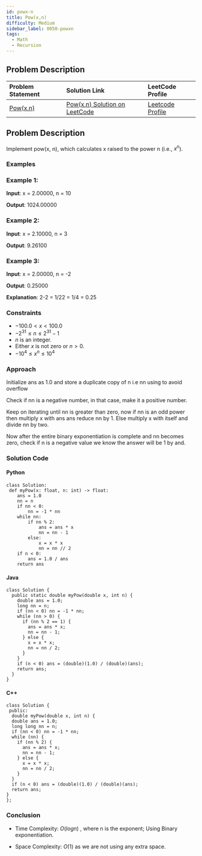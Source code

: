 ```yaml
---
id: powx-n
title: Pow(x,n)
difficulty: Medium
sidebar_label: 0050-powxn
tags:
  - Math
  - Recursion
---
```


## Problem Description

| Problem Statement | Solution Link | LeetCode Profile |
| :---------------- | :------------ | :--------------- |
| [Pow(x,n)](https://leetcode.com/problems/powx-n/description/) | [Pow(x,n) Solution on LeetCode](https://leetcode.com/problems/powx-n/solutions/) |  [Leetcode Profile](https://leetcode.com/u/debangi_29/) |

## Problem Description

Implement pow(x, n), which calculates x raised to the power n (i.e., $x^n$).

 

### Examples

### Example 1:

**Input**: x = 2.00000, n = 10

**Output**: 1024.00000


### Example 2:

**Input**: x = 2.10000, n = 3

**Output**: 9.26100

### Example 3:

**Input**: x = 2.00000, n = -2

**Output**: 0.25000

**Explanation**: 2-2 = 1/22 = 1/4 = 0.25
 

### Constraints

- $-100.0 < x < 100.0$
- $-2^{31} \leq n \leq 2^{31} - 1$
- $n$ is an integer.
- Either $x$ is not zero or $n > 0$.
- $-10^{4} \leq x^{n} \leq 10^{4}$

### Approach
Initialize ans as 1.0  and store a duplicate copy of n i.e nn using to avoid overflow

Check if nn is a negative number, in that case, make it a positive number.

Keep on iterating until nn is greater than zero, now if nn is an odd power then multiply x with ans ans reduce nn by 1. Else multiply x with itself and divide nn by two.

Now after the entire binary exponentiation is complete and nn becomes zero, check if n is a negative value we know the answer will be 1 by and.

### Solution Code

#### Python

```
class Solution:
 def myPow(x: float, n: int) -> float:
    ans = 1.0
    nn = n
    if nn < 0:
        nn = -1 * nn
    while nn:
        if nn % 2:
            ans = ans * x
            nn = nn - 1
        else:
            x = x * x
            nn = nn // 2
    if n < 0:
        ans = 1.0 / ans
    return ans
```

#### Java

```
class Solution {
  public static double myPow(double x, int n) {
    double ans = 1.0;
    long nn = n;
    if (nn < 0) nn = -1 * nn;
    while (nn > 0) {
      if (nn % 2 == 1) {
        ans = ans * x;
        nn = nn - 1;
      } else {
        x = x * x;
        nn = nn / 2;
      }
    }
    if (n < 0) ans = (double)(1.0) / (double)(ans);
    return ans;
  }
}
```

#### C++

```
class Solution {
 public:
  double myPow(double x, int n) {
  double ans = 1.0;
  long long nn = n;
  if (nn < 0) nn = -1 * nn;
  while (nn) {
    if (nn % 2) {
      ans = ans * x;
      nn = nn - 1;
    } else {
      x = x * x;
      nn = nn / 2;
    }
  }
  if (n < 0) ans = (double)(1.0) / (double)(ans);
  return ans;
}
};

```

### Conclusion

- Time Complexity: $O(log n)$ , where n is the exponent; Using Binary exponentiation.

- Space Complexity: $O(1)$ as we are not using any extra space.
